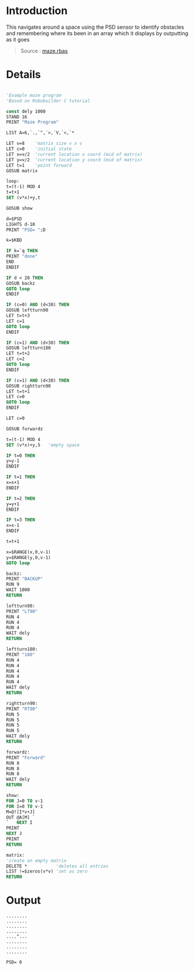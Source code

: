 # Introduction #

This navigates around a space using the PSD sensor to identify obstacles and remembering where its been in an array which it displays by outputting as it goes
> Source : [maze.rbas](http://code.google.com/p/robobuilderlib/source/browse/trunk/basic/examples/maze.rbas)

# Details #

```vb

'Example maze program
'Based on Robobuilder C tutorial

const dely 1000
STAND 16
PRINT "Maze Program"

LIST A=6,`.,`^,`>,`V,`<,`*

LET v=8    'matrix size v x v
LET c=0    'initial state
LET x=v/2  'current location x coord (mid of matrix)
LET y=v/2  'current location y coord (mid of matrix)
LET t=1    'point forward
GOSUB matrix

loop:
t=(t-1) MOD 4
t=t+1
SET (v*x)+y,t

GOSUB show

d=$PSD
LIGHTS d-10
PRINT "PSD= ";D

k=$KBD

IF k=`q THEN
PRINT "done"
END
ENDIF

IF d < 20 THEN
GOSUB backz
GOTO loop
ENDIF

IF (c=0) AND (d<30) THEN
GOSUB leftturn90
LET t=t+3
LET c=1
GOTO loop
ENDIF

IF (c=1) AND (d<30) THEN
GOSUB leftturn180
LET t=t+2
LET c=2
GOTO loop
ENDIF

IF (c=1) AND (d<30) THEN
GOSUB rightturn90
LET t=t+1
LET c=0
GOTO loop
ENDIF

LET c=0

GOSUB forwardz

t=(t-1) MOD 4
SET (v*x)+y,5   'empty space

IF t=0 THEN
y=y-1
ENDIF

IF t=1 THEN
x=x+1
ENDIF

IF t=2 THEN
y=y+1
ENDIF

IF t=3 THEN
x=x-1
ENDIF

t=t+1

x=$RANGE(x,0,v-1)
y=$RANGE(y,0,v-1)
GOTO loop

backz:
PRINT "BACKUP"
RUN 9
WAIT 1000
RETURN

leftturn90:
PRINT "LT90"
RUN 4
RUN 4
RUN 4
WAIT dely
RETURN

leftturn180:
PRINT "180"
RUN 4
RUN 4
RUN 4
RUN 4
RUN 4
WAIT dely
RETURN

rightturn90:
PRINT "RT90"
RUN 5
RUN 5
RUN 5
RUN 5
WAIT dely
RETURN

forwardz:
PRINT "Forward"
RUN 8
RUN 8
RUN 8
WAIT dely
RETURN

show:
FOR J=0 TO v-1
FOR I=0 TO v-1
M=@![I*v+J]
OUT @A[M] `
`   NEXT I
PRINT
NEXT J
PRINT
RETURN

matrix:
'create an empty matrix
DELETE *           'deletes all entries
LIST !=$zeros(v*v) 'set as zero
RETURN

```

# Output #

```
........
........
........
........
....^...
........
........
........

PSD= 0

```